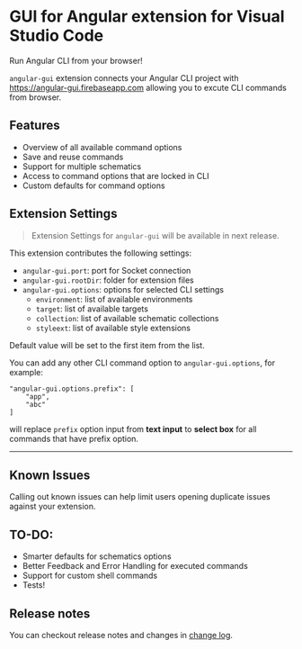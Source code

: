 # GUI for Angular extension for Visual Studio Code

Run Angular CLI from your browser!

`angular-gui` extension connects your Angular CLI project with https://angular-gui.firebaseapp.com allowing you to excute CLI commands from browser.

## Features

* Overview of all available command options
* Save and reuse commands
* Support for multiple schematics
* Access to command options that are locked in CLI
* Custom defaults for command options

## Extension Settings

> Extension Settings for `angular-gui` will be available in next release.

This extension contributes the following settings:

* `angular-gui.port`: port for Socket connection
* `angular-gui.rootDir`: folder for extension files
* `angular-gui.options`: options for selected CLI settings
  * `environment`: list of available environments
  * `target`: list of available targets
  * `collection`: list of available schematic collections
  * `styleext`: list of available style extensions

Default value will be set to the first item from the list.

You can add any other CLI command option to `angular-gui.options`, for example:

    "angular-gui.options.prefix": [
        "app", 
        "abc"
    ]

will replace `prefix` option input from **text input** to **select box** for all commands that have prefix option. 

---

## Known Issues

Calling out known issues can help limit users opening duplicate issues against your extension.

## TO-DO:

* Smarter defaults for schematics options
* Better Feedback and Error Handling for executed commands
* Support for custom shell commands
* Tests!

## Release notes

You can checkout release notes and changes in [change log](#).